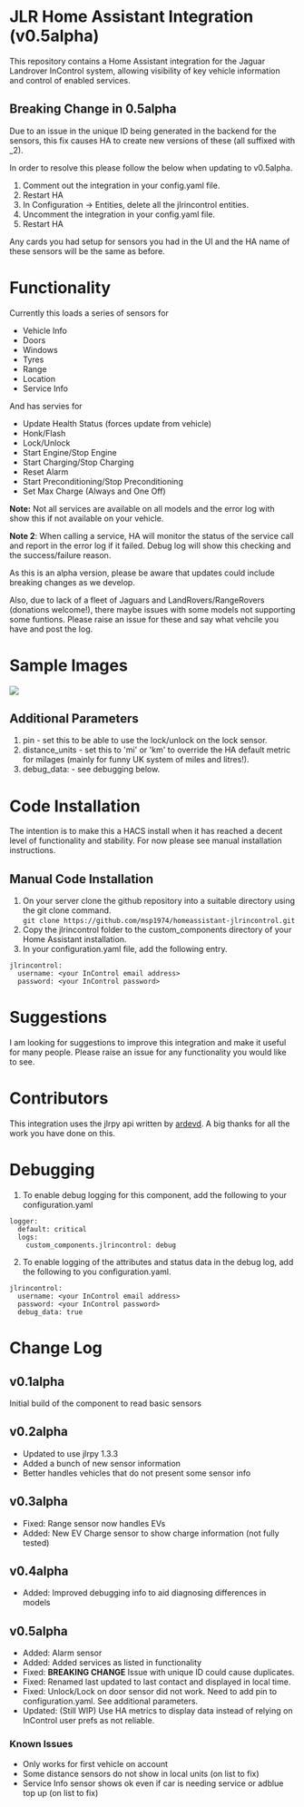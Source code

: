 # JLR Home Assistant Integration (v0.5alpha)
This repository contains a Home Assistant integration for the Jaguar Landrover InControl system, allowing visibility of key vehicle information and control of enabled services.

## Breaking Change in 0.5alpha
Due to an issue in the unique ID being generated in the backend for the sensors, this fix causes HA to create new versions of these (all suffixed with _2).

In order to resolve this please follow the below when updating to v0.5alpha.
1) Comment out the integration in your config.yaml file.
2) Restart HA
3) In Configuration -> Entities, delete all the jlrincontrol entities.
4) Uncomment the integration in your config.yaml file.
5) Restart HA

Any cards you had setup for sensors you had in the UI and the HA name of these sensors will be the same as before.

# Functionality
Currently this loads a series of sensors for
* Vehicle Info
* Doors
* Windows
* Tyres
* Range
* Location
* Service Info

And has servies for
* Update Health Status (forces update from vehicle)
* Honk/Flash
* Lock/Unlock
* Start Engine/Stop Engine
* Start Charging/Stop Charging
* Reset Alarm
* Start Preconditioning/Stop Preconditioning
* Set Max Charge (Always and One Off)

**Note:** Not all services are available on all models and the error log with show this if not available on your vehicle.

**Note 2**: When calling a service, HA will monitor the status of the service call and report in the error log if it failed.  Debug log will show this checking and the success/failure reason.


As this is an alpha version, please be aware that updates could include breaking changes as we develop.

Also, due to lack of a fleet of Jaguars and LandRovers/RangeRovers (donations welcome!), there maybe issues with some models not supporting some funtions.  Please raise an issue for these and say what vehcile you have and post the log.

# Sample Images
![](https://raw.githubusercontent.com/msp1974/homeassistant-jlrincontrol/master/docs/panel1.png)

## Additional Parameters
1. pin - set this to be able to use the lock/unlock on the lock sensor.
2. distance_units - set this to 'mi' or 'km' to override the HA default metric for milages (mainly for funny UK system of miles and litres!).
3. debug_data: - see debugging below.

# Code Installation
The intention is to make this a HACS install when it has reached a decent level of functionality and stability.  For now please see manual installation instructions.

## Manual Code Installation
1. On your server clone the github repository into a suitable directory using the git clone command.<br>
`git clone https://github.com/msp1974/homeassistant-jlrincontrol.git`
2. Copy the jlrincontrol folder to the custom_components directory of your Home Assistant installation.
3. In your configuration.yaml file, add the following entry.

```
jlrincontrol:
  username: <your InControl email address>
  password: <your InControl password>
```

# Suggestions
I am looking for suggestions to improve this integration and make it useful for many people.  Please raise an issue for any functionality you would like to see.

# Contributors
This integration uses the jlrpy api written by [ardevd](https://github.com/ardevd/jlrpy).  A big thanks for all the work you have done on this.

# Debugging
1. To enable debug logging for this component, add the following to your configuration.yaml
```
logger:
  default: critical
  logs:
    custom_components.jlrincontrol: debug
```

2. To enable logging of the attributes and status data in the debug log, add the following to you configuration.yaml.
```
jlrincontrol:
  username: <your InControl email address>
  password: <your InControl password>
  debug_data: true
```


# Change Log

## v0.1alpha
Initial build of the component to read basic sensors

## v0.2alpha
* Updated to use jlrpy 1.3.3
* Added a bunch of new sensor information
* Better handles vehicles that do not present some sensor info

## v0.3alpha
* Fixed: Range sensor now handles EVs
* Added: New EV Charge sensor to show charge information (not fully tested)

## v0.4alpha
* Added: Improved debugging info to aid diagnosing differences in models

## v0.5alpha
* Added: Alarm sensor
* Added: Added services as listed in functionality
* Fixed: **BREAKING CHANGE** Issue with unique ID could cause duplicates.
* Fixed: Renamed last updated to last contact and displayed in local time.
* Fixed: Unlock/Lock on door sensor did not work. Need to add pin to configuration.yaml.  See additional parameters.
* Updated: (Still WIP) Use HA metrics to display data instead of relying on InControl user prefs as not reliable.

### Known Issues
* Only works for first vehicle on account
* Some distance sensors do not show in local units (on list to fix)
* Service Info sensor shows ok even if car is needing service or adblue top up (on list to fix)


